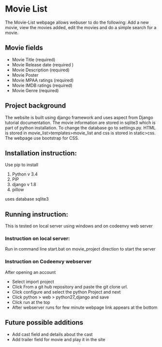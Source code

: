 # Movie List # 


The Movie-List webpage allows webuser to do the following: Add a new movie, view the movies added, edit the movies and do a simple search for a movie.

## Movie fields ##
- Movie Title (required)
- Movie Release date (required )
- Movie Description (required)
- Movie Poster 
- Movie MPAA ratings (required)
- Movie IMDB ratings (required)
- Movie Genre (required)

## Project background ##
The website is built using django framework and uses aspect from Django tutorial documentation. The movie information are stored in sqlite3 which is part of python installation. To change the database go to settings.py.
HTML is stored in movie_list>templates>movie_list and css is stored in static>css. The webpage use bootstrap for CSS.

## Installation instruction: ##
Use pip to install
1. Python v 3.4
2. PIP 
3. django v 1.8
4. pillow

uses database sqlite3

## Running instruction: ##
This is tested on local server using windows
and on codeenvy web server

### Instruction on local server: ###
Run in command line start.bat on movie_project direction to start the server

### Instruction on Codeenvy webserver ###

After opening an account
- Select import project
- Click From a git hub repository and paste the git clone url.
- Click configure and select the python Project and next
- Click python > web > python27_django and save
- Click run at the top
- After webserver runs for few minute webpage link appears at the bottom


## Future possible additions ##
 - Add cast field and details about the cast
 - Add trailer field for movie and play it in the site




